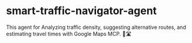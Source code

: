 # smart-traffic-navigator-agent
This agent for Analyzing traffic density, suggesting alternative routes, and estimating travel times with Google Maps MCP. 🚗🛣️
